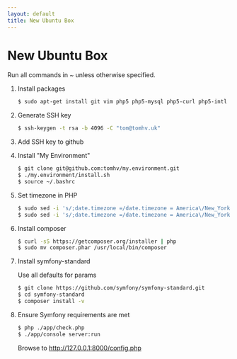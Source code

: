 ```yaml
---
layout: default
title: New Ubuntu Box
---
```


New Ubuntu Box
==============

Run all commands in ~ unless otherwise specified.

1. Install packages

    ```bash
    $ sudo apt-get install git vim php5 php5-mysql php5-curl php5-intl ssh
    ```

2. Generate SSH key

    ```bash
    $ ssh-keygen -t rsa -b 4096 -C "tom@tomhv.uk"
    ```

3. Add SSH key to github

4. Install "My Environment"

    ``` bash 
    $ git clone git@github.com:tomhv/my.environment.git
    $ ./my.environment/install.sh
    $ source ~/.bashrc
    ```
    
5. Set timezone in PHP

    ```bash
    $ sudo sed -i 's/;date.timezone =/date.timezone = America\/New_York/' /etc/php5/cli/php.ini
    $ sudo sed -i 's/;date.timezone =/date.timezone = America\/New_York/' /etc/php5/apache2/php.ini
    ```

6. Install composer

    ```bash
    $ curl -sS https://getcomposer.org/installer | php
    $ sudo mv composer.phar /usr/local/bin/composer
    ```

7. Install symfony-standard

    Use all defaults for params

    ```bash
    $ git clone https://github.com/symfony/symfony-standard.git
    $ cd symfony-standard
    $ composer install -v
    ```
    
8. Ensure Symfony requirements are met

    ```bash
    $ php ./app/check.php
    $ ./app/console server:run
    ```
    
    Browse to http://127.0.0.1:8000/config.php
